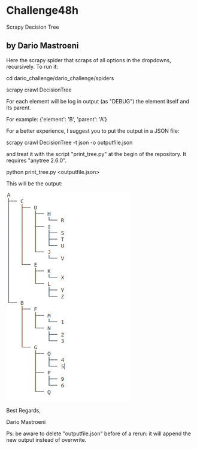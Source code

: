 # Challenge48h
Scrapy Decision Tree

by Dario Mastroeni
---------------------

Here the scrapy spider that scraps of all options in the dropdowns, recursively.
To run it:

cd dario_challenge/dario_challenge/spiders

scrapy crawl DecisionTree

For each element will be log in output (as "DEBUG") the element itself and its parent.

For example: {'element': 'B', 'parent': 'A'}

For a better experience, I suggest you to put the output in a JSON file:

scrapy crawl DecisionTree -t json -o outputfile.json


and treat it with the script "print_tree.py" at the begin of the repository. It requires "anytree 2.6.0".

python print_tree.py <outputfile.json>

This will be the output:

![Screenshot](SOLUTION.png)


Best Regards,

 Dario Mastroeni
   
   
Ps: be aware to delete "outputfile.json" before of a rerun: it will append the new output instead of overwrite.

